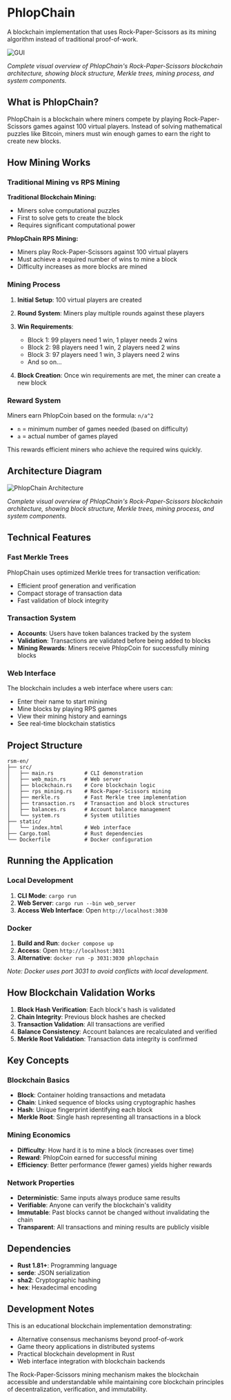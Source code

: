 # PhlopChain

A blockchain implementation that uses Rock-Paper-Scissors as its mining algorithm instead of traditional proof-of-work.



![GUI](UI.png)

*Complete visual overview of PhlopChain's Rock-Paper-Scissors blockchain architecture, showing block structure, Merkle trees, mining process, and system components.*


## What is PhlopChain?

PhlopChain is a blockchain where miners compete by playing Rock-Paper-Scissors games against 100 virtual players. Instead of solving mathematical puzzles like Bitcoin, miners must win enough games to earn the right to create new blocks.

## How Mining Works

### Traditional Mining vs RPS Mining

**Traditional Blockchain Mining:**
- Miners solve computational puzzles
- First to solve gets to create the block
- Requires significant computational power

**PhlopChain RPS Mining:**
- Miners play Rock-Paper-Scissors against 100 virtual players
- Must achieve a required number of wins to mine a block
- Difficulty increases as more blocks are mined

### Mining Process

1. **Initial Setup**: 100 virtual players are created
2. **Round System**: Miners play multiple rounds against these players
3. **Win Requirements**: 
   - Block 1: 99 players need 1 win, 1 player needs 2 wins
   - Block 2: 98 players need 1 win, 2 players need 2 wins
   - Block 3: 97 players need 1 win, 3 players need 2 wins
   - And so on...

4. **Block Creation**: Once win requirements are met, the miner can create a new block

### Reward System

Miners earn PhlopCoin based on the formula: `n/a^2`

- `n` = minimum number of games needed (based on difficulty)
- `a` = actual number of games played

This rewards efficient miners who achieve the required wins quickly.


## Architecture Diagram

![PhlopChain Architecture](blockchain_architecture.png)

*Complete visual overview of PhlopChain's Rock-Paper-Scissors blockchain architecture, showing block structure, Merkle trees, mining process, and system components.*


## Technical Features

### Fast Merkle Trees

PhlopChain uses optimized Merkle trees for transaction verification:
- Efficient proof generation and verification
- Compact storage of transaction data
- Fast validation of block integrity

### Transaction System

- **Accounts**: Users have token balances tracked by the system
- **Validation**: Transactions are validated before being added to blocks
- **Mining Rewards**: Miners receive PhlopCoin for successfully mining blocks

### Web Interface

The blockchain includes a web interface where users can:
- Enter their name to start mining
- Mine blocks by playing RPS games
- View their mining history and earnings
- See real-time blockchain statistics

## Project Structure

```
rsm-en/
├── src/
│   ├── main.rs          # CLI demonstration
│   ├── web_main.rs      # Web server
│   ├── blockchain.rs    # Core blockchain logic
│   ├── rps_mining.rs    # Rock-Paper-Scissors mining
│   ├── merkle.rs        # Fast Merkle tree implementation
│   ├── transaction.rs   # Transaction and block structures
│   ├── balances.rs      # Account balance management
│   └── system.rs        # System utilities
├── static/
│   └── index.html       # Web interface
├── Cargo.toml           # Rust dependencies
└── Dockerfile           # Docker configuration
```

## Running the Application

### Local Development

1. **CLI Mode**: `cargo run`
2. **Web Server**: `cargo run --bin web_server`
3. **Access Web Interface**: Open `http://localhost:3030`

### Docker

1. **Build and Run**: `docker compose up`
2. **Access**: Open `http://localhost:3031`
3. **Alternative**: `docker run -p 3031:3030 phlopchain`

*Note: Docker uses port 3031 to avoid conflicts with local development.*

## How Blockchain Validation Works

1. **Block Hash Verification**: Each block's hash is validated
2. **Chain Integrity**: Previous block hashes are checked
3. **Transaction Validation**: All transactions are verified
4. **Balance Consistency**: Account balances are recalculated and verified
5. **Merkle Root Validation**: Transaction data integrity is confirmed

## Key Concepts

### Blockchain Basics

- **Block**: Container holding transactions and metadata
- **Chain**: Linked sequence of blocks using cryptographic hashes
- **Hash**: Unique fingerprint identifying each block
- **Merkle Root**: Single hash representing all transactions in a block

### Mining Economics

- **Difficulty**: How hard it is to mine a block (increases over time)
- **Reward**: PhlopCoin earned for successful mining
- **Efficiency**: Better performance (fewer games) yields higher rewards

### Network Properties

- **Deterministic**: Same inputs always produce same results
- **Verifiable**: Anyone can verify the blockchain's validity
- **Immutable**: Past blocks cannot be changed without invalidating the chain
- **Transparent**: All transactions and mining results are publicly visible

## Dependencies

- **Rust 1.81+**: Programming language
- **serde**: JSON serialization
- **sha2**: Cryptographic hashing
- **hex**: Hexadecimal encoding

## Development Notes

This is an educational blockchain implementation demonstrating:
- Alternative consensus mechanisms beyond proof-of-work
- Game theory applications in distributed systems
- Practical blockchain development in Rust
- Web interface integration with blockchain backends

The Rock-Paper-Scissors mining mechanism makes the blockchain accessible and understandable while maintaining core blockchain principles of decentralization, verification, and immutability.
